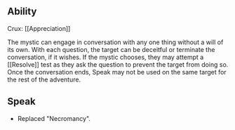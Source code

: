 ## Ability
Crux: [[Appreciation]]

The mystic can engage in conversation with any one thing without a will of its own. With each question, the target can be deceitful or terminate the conversation, if it wishes. If the mystic chooses, they may attempt a [[Resolve]] test as they ask the question to prevent the target from doing so. Once the conversation ends, Speak may not be used on the same target for the rest of the adventure.
## Speak
* Replaced "Necromancy".